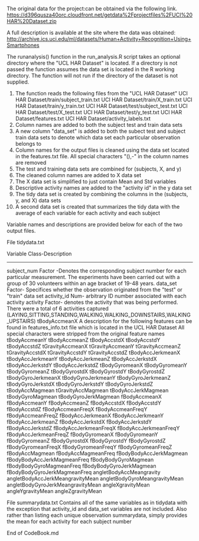 The original data for the project:can be obtained via the following link.  
https://d396qusza40orc.cloudfront.net/getdata%2Fprojectfiles%2FUCI%20HAR%20Dataset.zip

A full description is available at the site where the data was obtained:
http://archive.ics.uci.edu/ml/datasets/Human+Activity+Recognition+Using+Smartphones

The runanalysis() function in the run_analysis.R script takes an optional directory where the "UCL HAR Dataset" is located.  If a directory is not passed the function assumes the data set is located in the R working directory. The function will not run if the directory of the dataset is not supplied.

1) The function reads the following files from the "UCL HAR Dataset"
		UCI HAR Dataset/train/subject_train.txt 
		UCI HAR Dataset/train/X_train.txt
		UCI HAR Dataset/train/y_train.txt
		UCI HAR Dataset/test/subject_test.txt
		UCI HAR Dataset/test/X_test.txt
		UCI HAR Dataset/test/y_test.txt
		UCI HAR Dataset/features.txt
		UCI HAR Dataset/activity_labels.txt
2) Column names are added to both the subject test and train data sets
3) A new column "data_set" is added to both the subect test and subject train data sets to denote which data set each particular observation belongs to
4) Column names for the output files is cleaned using the data set located in the features.txt file. All special characters "(),-" in the column names are removed
5) The test and training data sets are combined for (subjects, X, and y)
6) The cleaned column names are added to X data set
7) The X data set is simplified to just contain Mean and Std variables
8) Descriptive activity names are added to the "activity id" in the y data set
9) The tidy data set is created by combining the columns in the (subjects, y, and X) data sets
10) A second data set is created that summarizes the tidy data with the average of each variable for each activity and each subject

Variable names and descriptions are provided below for each of the two output files.
 
File tidydata.txt

Variable		Class-Description
--------------	-----------------------
subject_num	Factor -Denotes the corresponding subject number for each particular measurement. The experiments have been carried out with a group of 30 volunteers within an age bracket of 19-48 years.	
data_set		Factor- Specifices whether the observation originated from the "test" or "train" data set
activity_id		Num- arbitrary ID number associated with each activity
activity		Factor- denotes the activity that was being performed.  There were a total of 6 activities captured (LAYING,SITTING,STANDING,WALKING,WALKING_DOWNSTAIRS,WALKING_UPSTAIRS)
tBodyAccmeanX	A description for the following features can be found in features_info.txt file which is located in the UCL HAR Dataset All special characters were stripped from the original feature names
tBodyAccmeanY
tBodyAccmeanZ
tBodyAccstdX
tBodyAccstdY
tBodyAccstdZ
tGravityAccmeanX
tGravityAccmeanY
tGravityAccmeanZ
tGravityAccstdX
tGravityAccstdY
tGravityAccstdZ
tBodyAccJerkmeanX
tBodyAccJerkmeanY
tBodyAccJerkmeanZ
tBodyAccJerkstdX
tBodyAccJerkstdY
tBodyAccJerkstdZ
tBodyGyromeanX
tBodyGyromeanY
tBodyGyromeanZ
tBodyGyrostdX
tBodyGyrostdY
tBodyGyrostdZ
tBodyGyroJerkmeanX
tBodyGyroJerkmeanY
tBodyGyroJerkmeanZ
tBodyGyroJerkstdX
tBodyGyroJerkstdY
tBodyGyroJerkstdZ
tBodyAccMagmean
tGravityAccMagmean
tBodyAccJerkMagmean
tBodyGyroMagmean
tBodyGyroJerkMagmean
fBodyAccmeanX
fBodyAccmeanY
fBodyAccmeanZ
fBodyAccstdX
fBodyAccstdY
fBodyAccstdZ
fBodyAccmeanFreqX
fBodyAccmeanFreqY
fBodyAccmeanFreqZ
fBodyAccJerkmeanX
fBodyAccJerkmeanY
fBodyAccJerkmeanZ
fBodyAccJerkstdX
fBodyAccJerkstdY
fBodyAccJerkstdZ
fBodyAccJerkmeanFreqX
fBodyAccJerkmeanFreqY
fBodyAccJerkmeanFreqZ
fBodyGyromeanX
fBodyGyromeanY
fBodyGyromeanZ
fBodyGyrostdX
fBodyGyrostdY
fBodyGyrostdZ
fBodyGyromeanFreqX
fBodyGyromeanFreqY
fBodyGyromeanFreqZ
fBodyAccMagmean
fBodyAccMagmeanFreq
fBodyBodyAccJerkMagmean
fBodyBodyAccJerkMagmeanFreq
fBodyBodyGyroMagmean
fBodyBodyGyroMagmeanFreq
fBodyBodyGyroJerkMagmean
fBodyBodyGyroJerkMagmeanFreq
angletBodyAccMeangravity
angletBodyAccJerkMeangravityMean
angletBodyGyroMeangravityMean
angletBodyGyroJerkMeangravityMean
angleXgravityMean
angleYgravityMean
angleZgravityMean

File summarydata.txt
Contains all of the same variables as in tidydata with the exception that activity_id and data_set variables are not included.  Also rather than listing each unique observation summarydata, simply provides the mean for each activity for each subject number 

End of CodeBook.md